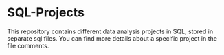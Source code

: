 # SQL-Projects
This repository contains different data analysis projects in SQL, stored in separate sql files. You can find more details about a specific project in the file comments.
